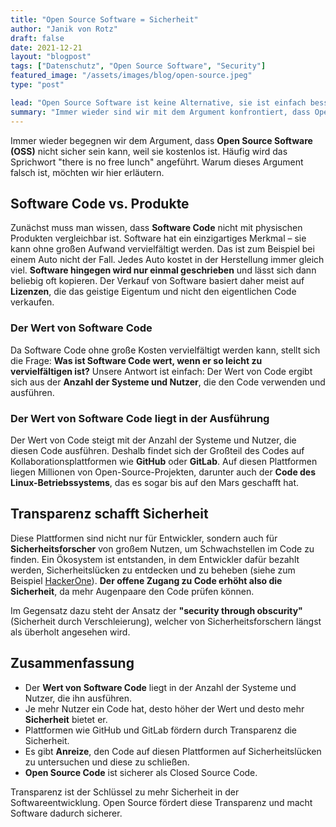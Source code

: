 ```yaml
---
title: "Open Source Software = Sicherheit"
author: "Janik von Rotz"
draft: false
date: 2021-12-21
layout: "blogpost"
tags: ["Datenschutz", "Open Source Software", "Security"]
featured_image: "/assets/images/blog/open-source.jpeg"
type: "post"

lead: "Open Source Software ist keine Alternative, sie ist einfach besser."
summary: "Immer wieder sind wir mit dem Argument konfrontiert, dass Open Source Software (OSS) nicht sicher sein kann, weil es gratis ist. Oft fällt auch das 'there is no free lunch'-Idiom. Warum dieses Argumen..."
---
```


Immer wieder begegnen wir dem Argument, dass **Open Source Software (OSS)** nicht sicher sein kann, weil sie kostenlos ist. Häufig wird das Sprichwort "there is no free lunch" angeführt. Warum dieses Argument falsch ist, möchten wir hier erläutern.

## Software Code vs. Produkte

Zunächst muss man wissen, dass **Software Code** nicht mit physischen Produkten vergleichbar ist. Software hat ein einzigartiges Merkmal – sie kann ohne großen Aufwand vervielfältigt werden. Das ist zum Beispiel bei einem Auto nicht der Fall. Jedes Auto kostet in der Herstellung immer gleich viel. **Software hingegen wird nur einmal geschrieben** und lässt sich dann beliebig oft kopieren. Der Verkauf von Software basiert daher meist auf **Lizenzen**, die das geistige Eigentum und nicht den eigentlichen Code verkaufen.

### Der Wert von Software Code

Da Software Code ohne große Kosten vervielfältigt werden kann, stellt sich die Frage: **Was ist Software Code wert, wenn er so leicht zu vervielfältigen ist?** Unsere Antwort ist einfach: Der Wert von Code ergibt sich aus der **Anzahl der Systeme und Nutzer**, die den Code verwenden und ausführen.

### Der Wert von Software Code liegt in der Ausführung

Der Wert von Code steigt mit der Anzahl der Systeme und Nutzer, die diesen Code ausführen. Deshalb findet sich der Großteil des Codes auf Kollaborationsplattformen wie **GitHub** oder **GitLab**. Auf diesen Plattformen liegen Millionen von Open-Source-Projekten, darunter auch der **Code des Linux-Betriebssystems**, das es sogar bis auf den Mars geschafft hat.

## Transparenz schafft Sicherheit

Diese Plattformen sind nicht nur für Entwickler, sondern auch für **Sicherheitsforscher** von großem Nutzen, um Schwachstellen im Code zu finden. Ein Ökosystem ist entstanden, in dem Entwickler dafür bezahlt werden, Sicherheitslücken zu entdecken und zu beheben (siehe zum Beispiel [HackerOne](https://www.hackerone.com/)). **Der offene Zugang zu Code erhöht also die Sicherheit**, da mehr Augenpaare den Code prüfen können.

Im Gegensatz dazu steht der Ansatz der **"security through obscurity"** (Sicherheit durch Verschleierung), welcher von Sicherheitsforschern längst als überholt angesehen wird.

## Zusammenfassung

- Der **Wert von Software Code** liegt in der Anzahl der Systeme und Nutzer, die ihn ausführen.
- Je mehr Nutzer ein Code hat, desto höher der Wert und desto mehr **Sicherheit** bietet er.
- Plattformen wie GitHub und GitLab fördern durch Transparenz die Sicherheit.
- Es gibt **Anreize**, den Code auf diesen Plattformen auf Sicherheitslücken zu untersuchen und diese zu schließen.
- **Open Source Code** ist sicherer als Closed Source Code.

Transparenz ist der Schlüssel zu mehr Sicherheit in der Softwareentwicklung. Open Source fördert diese Transparenz und macht Software dadurch sicherer.

